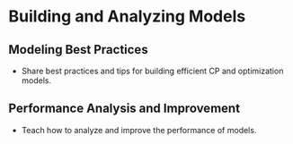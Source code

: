 # Building and Analyzing Models

## Modeling Best Practices
- Share best practices and tips for building efficient CP and optimization models.

## Performance Analysis and Improvement
- Teach how to analyze and improve the performance of models.
